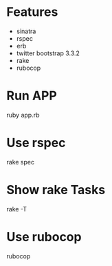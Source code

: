 # Features
- sinatra
- rspec
- erb
- twitter bootstrap 3.3.2
- rake
- rubocop


# Run APP
ruby app.rb

# Use rspec
rake spec

# Show rake Tasks
rake -T

# Use rubocop
rubocop
